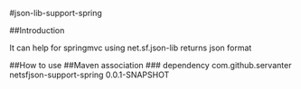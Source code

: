 #json-lib-support-spring

##Introduction

<p>It can help for springmvc using net.sf.json-lib returns json format</p>
##How to use
    <mvc:annotation-driven>
        <mvc:message-converters>
            <bean id="netJsonHttpMessageConverter" class="com.github.servanter.net.sf.json.support.spring.NetJsonHttpMessageConverter">
                <property name="charset" value="GBK">
            </bean>
        </mvc:message-converters>
    </mvc:annotation-driven>
##Maven association
### dependency
        <dependency>
            <groupId>com.github.servanter</groupId>
            <artifactId>netsfjson-support-spring</artifactId>
            <version>0.0.1-SNAPSHOT</version>
        </dependency>
